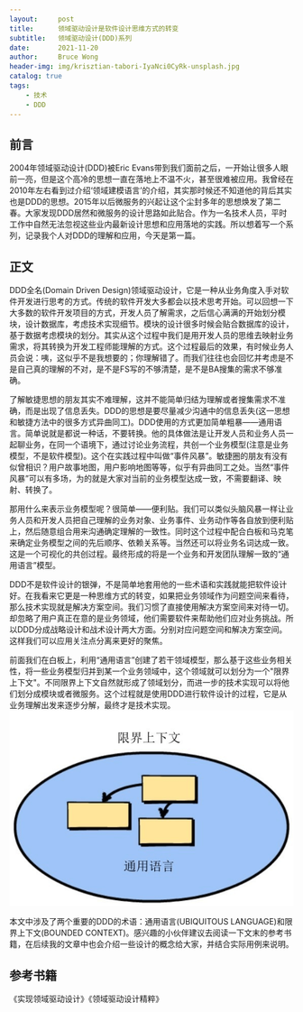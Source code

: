 ```yaml
---
layout:     post
title:      领域驱动设计是软件设计思维方式的转变
subtitle:   领域驱动设计(DDD)系列
date:       2021-11-20
author:     Bruce Wong
header-img: img/krisztian-tabori-IyaNci0CyRk-unsplash.jpg
catalog: true
tags:
    - 技术
    - DDD
---
```


## 前言  
2004年领域驱动设计(DDD)被Eric Evans带到我们面前之后，一开始让很多人眼前一亮，但是这个高冷的思想一直在落地上不温不火，甚至很难被应用。我曾经在2010年左右看到过介绍‘领域建模语言’的介绍，其实那时候还不知道他的背后其实也是DDD的思想。2015年以后微服务的兴起让这个尘封多年的思想焕发了第二春。大家发现DDD居然和微服务的设计思路如此贴合。作为一名技术人员，平时工作中自然无法忽视这些业内最新设计思想和应用落地的实践。所以想着写一个系列，记录我个人对DDD的理解和应用，今天是第一篇。

## 正文  
DDD全名(Domain Driven Design)领域驱动设计，它是一种从业务角度入手对软件开发进行思考的方式。传统的软件开发大多都会以技术思考开始。可以回想一下大多数的软件开发项目的方式，开发人员了解需求，之后信心满满的开始划分模块，设计数据库，考虑技术实现细节。模块的设计很多时候会贴合数据库的设计，基于数据考虑模块的划分。其实从这个过程中我们是用开发人员的思维去映射业务需求，将其转换为开发工程师能理解的方式。这个过程最后的效果，有时候业务人员会说：咦，这似乎不是我想要的；你理解错了。而我们往往也会回忆并考虑是不是自己真的理解的不对，是不是FS写的不够清楚，是不是BA搜集的需求不够准确。  

了解敏捷思想的朋友其实不难理解，这并不能简单归结为理解或者搜集需求不准确，而是出现了信息丢失。DDD的思想是要尽量减少沟通中的信息丢失(这一思想和敏捷方法中的很多方式异曲同工)。DDD使用的方式更加简单粗暴——通用语言。简单说就是都说一种话，不要转换。他的具体做法是让开发人员和业务人员一起聊业务，在同一个语境下，通过讨论业务流程，共创一个业务模型(注意是业务模型，不是软件模型)。这个在实践过程中叫做“事件风暴”。敏捷圈的朋友有没有似曾相识？用户故事地图，用户影响地图等等，似乎有异曲同工之处。当然“事件风暴”可以有多场，为的就是大家对当前的业务模型达成一致，不需要翻译、映射、转换了。  

那用什么来表示业务模型呢？很简单——便利贴。我们可以类似头脑风暴一样让业务人员和开发人员把自己理解的业务对象、业务事件、业务动作等各自放到便利贴上，然后随意组合用来沟通确定理解的一致性。同时这个过程中配合白板和马克笔来确定业务模型之间的先后顺序、依赖关系等。当然还可以将业务名词达成一致。这是一个可视化的共创过程。最终形成的将是一个业务和开发团队理解一致的“通用语言”模型。  

DDD不是软件设计的银弹，不是简单地套用他的一些术语和实践就能把软件设计好。在我看来它更是一种思维方式的转变，如果把业务领域作为问题空间来看待，那么技术实现就是解决方案空间。我们习惯了直接使用解决方案空间来对待一切。却忽略了用户真正在意的是业务领域，他们需要软件来帮助他们应对业务挑战。所以DDD分成战略设计和战术设计两大方面。分别对应问题空间和解决方案空间。这样我们可以应用关注点分离来更好的聚焦。  

前面我们在白板上，利用“通用语言”创建了若干领域模型，那么基于这些业务相关性，将一些业务模型归并到某一个业务领域中，这个领域就可以划分为一个"限界上下文"。不同限界上下文自然就形成了领域划分，而进一步的技术实现可以将他们划分成模块或者微服务。这个过程就是使用DDD进行软件设计的过程，它是从业务理解出发来逐步分解，最终才是技术实现。  
![BC&UL](/img/ddd/bc.png)  

本文中涉及了两个重要的DDD的术语：通用语言(UBIQUITOUS LANGUAGE)和限界上下文(BOUNDED CONTEXT)。感兴趣的小伙伴建议去阅读一下文末的参考书籍，在后续我的文章中也会介绍一些设计的概念给大家，并结合实际用例来说明。  

## 参考书籍  
《实现领域驱动设计》《领域驱动设计精粹》 
